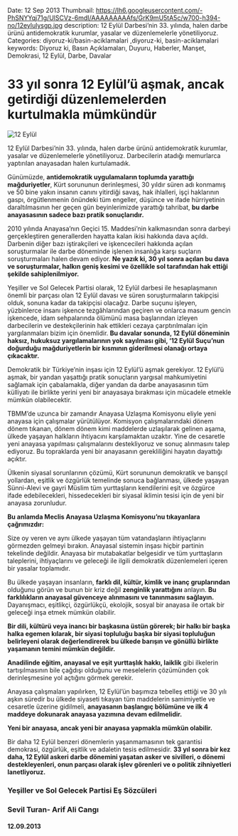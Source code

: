 Date: 12 Sep 2013
Thumbnail: https://lh6.googleusercontent.com/-PhSNYYqj71g/UlSCVz-6mdI/AAAAAAAAAfs/GrK9mU5tA5c/w700-h394-no/12eylulysgp.jpg
description: 12 Eylül Darbesi’nin 33. yılında, halen darbe ürünü antidemokratik kurumlar, yasalar ve düzenlemelerle yönetiliyoruz.
Categories: diyoruz-ki/basin-aciklamalari ,diyoruz-ki, basin-aciklamalari
keywords: Diyoruz ki, Basın Açıklamaları, Duyuru, Haberler, Manşet, Demokrasi, 12 Eylül, Darbe, Davalar

# 33 yıl sonra 12 Eylül’ü aşmak, ancak getirdiği düzenlemelerden kurtulmakla mümkündür

![12 Eylül](https://lh6.googleusercontent.com/-PhSNYYqj71g/UlSCVz-6mdI/AAAAAAAAAfs/GrK9mU5tA5c/w700-h394-no/12eylulysgp.jpg)

12 Eylül Darbesi’nin 33. yılında, halen darbe ürünü antidemokratik kurumlar, yasalar ve düzenlemelerle yönetiliyoruz. Darbecilerin atadığı memurlarca yaptırılan anayasadan halen kurtulamadık.

Günümüzde, **antidemokratik uygulamaların toplumda yarattığı mağduriyetler**, Kürt sorununun derinleşmesi, 30 yıldır süren adı konmamış ve 50 bine yakın insanın canını yitirdiği savaş, hak ihlalleri, işçi haklarının gaspı, örgütlenmenin önündeki tüm engeller, düşünce ve ifade hürriyetinin daraltılmasının her geçen gün beyinlerimizde yarattığı tahribat, **bu darbe anayasasının sadece bazı pratik sonuçlarıdır.**

2010 yılında Anayasa’nın Geçici 15. Maddesi’nin kalkmasından sonra darbeyi gerçekleştiren generallerden hayatta kalan ikisi hakkında dava açıldı. Darbenin diğer bazı iştirakçileri ve işkencecileri hakkında açılan soruşturmalar ile darbe döneminde işlenen insanlığa karşı suçların soruşturmaları halen devam ediyor. **Ne yazık ki, 30 yıl sonra açılan bu dava ve soruşturmalar, halkın geniş kesimi ve özellikle sol tarafından hak ettiği şekilde sahiplenilmiyor.**

Yeşiller ve Sol Gelecek Partisi olarak, 12 Eylül darbesi ile hesaplaşmanın önemli bir parçası olan 12 Eylül davası ve süren soruşturmaların takipçisi olduk, sonuna kadar da takipçisi olacağız. Darbe suçunu işleyen, yüzbinlerce insanı işkence tezgâhlarından geçiren ve onlarca masum gencin işkencede, idam sehpalarında ölümünü masa başlarından izleyen darbecilerin ve destekçilerinin hak ettikleri cezaya çarptırılmaları için yargılanmaları bizim için önemlidir. **Bu davalar sonunda, 12 Eylül döneminin haksız, hukuksuz yargılamalarının yok sayılması gibi, ‘12 Eylül Suçu’nun doğurduğu mağduriyetlerin bir kısmının giderilmesi olanağı ortaya çıkacaktır.**

Demokratik bir Türkiye’nin inşası için 12 Eylül’ü aşmak gerekiyor. 12 Eylül’ü aşmak, bir yandan yaşattığı pratik sonuçların yargısal mahkumiyetini sağlamak için çabalamakla, diğer yandan da darbe anayasasının tüm külliyatı ile birlikte yerini yeni bir anayasaya bırakması için mücadele etmekle mümkün olabilecektir.

TBMM’de uzunca bir zamandır Anayasa Uzlaşma Komisyonu eliyle yeni anayasa için çalışmalar yürütülüyor. Komisyon çalışmalarındaki dönem dönem tıkanan, dönem dönem kimi maddelerde uzlaşılarak gelinen aşama, ülkede yaşayan halkların ihtiyacını karşılamaktan uzaktır. Yine de cesaretle yeni anayasa yapılması çalışmalarını destekliyoruz ve sonuç alınmasını talep ediyoruz. Bu topraklarda yeni bir anayasanın gerekliliğini hayatın dayattığı açıktır.

Ülkenin siyasal sorunlarının çözümü, Kürt sorununun demokratik ve barışçıl yollardan, eşitlik ve özgürlük temelinde sonuca bağlanması, ülkede yaşayan Sünni-Alevi ve gayri Müslim tüm yurttaşların kendilerini eşit ve özgürce ifade edebilecekleri, hissedecekleri bir siyasal iklimin tesisi için de yeni bir anayasa zorunludur.

**Bu anlamda Meclis Anayasa Uzlaşma Komisyonu’nu tıkayanlara çağrımızdır:**

Size oy veren ve aynı ülkede yaşayan tüm vatandaşların ihtiyaçlarını görmezden gelmeyi bırakın. Anayasal sistemin inşası hiçbir partinin tekelinde değildir. Anayasa bir mutabakatlar belgesidir ve tüm yurttaşların taleplerini, ihtiyaçlarını ve geleceği ile ilgili demokratik düzenlemeleri içeren bir yasalar toplamıdır.

Bu ülkede yaşayan insanların, **farklı dil, kültür, kimlik ve inanç gruplarından** olduğunu görün ve bunun bir kriz değil **zenginlik yarattığını** anlayın. **Bu farklılıkların anayasal güvenceye alınmasını ve tanınmasını sağlayın.** Dayanışmacı, eşitlikçi, özgürlükçü, ekolojik, sosyal bir anayasa ile ortak bir geleceği inşa etmek mümkün olabilir.

**Bir dili, kültürü veya inancı bir başkasına üstün görerek; bir halkı bir başka halka egemen kılarak, bir siyasi topluluğu başka bir siyasi topluluğun belirleyeni olarak değerlendirerek bu ülkede barışın ve gönüllü birlikte yaşamanın temini mümkün değildir.**

**Anadilinde eğitim, anayasal ve eşit yurttaşlık hakkı, laiklik** gibi ilkelerin tartışılmasının bile çağdışı olduğunu ve meselelerin çözümünden çok derinleşmesine yol açtığını görmek gerekir.

Anayasa çalışmaları yapılırken, 12 Eylül’ün başımıza tebelleş ettiği ve 30 yılı aşkın süredir bu ülkede siyaseti tıkayan tüm maddelerin samimiyetle ve cesaretle üzerine gidilmeli, **anayasanın başlangıç bölümüne ve ilk 4 maddeye dokunarak anayasa yazımına devam edilmelidir.**

**Yeni bir anayasa, ancak yeni bir anayasa yapmakla mümkün olabilir.**

Bir daha 12 Eylül benzeri dönemlerin yaşanmamasının tek garantisi demokrasi, özgürlük, eşitlik ve adaletin tesis edilmesidir. **33 yıl sonra bir kez daha, 12 Eylül askeri darbe dönemini yaşatan asker ve sivilleri, o dönemi destekleyenleri, onun parçası olarak işlev görenleri ve o politik zihniyetleri lanetliyoruz.**


### Yeşiller ve Sol Gelecek Partisi Eş Sözcüleri
### Sevil Turan- Arif Ali Cangı
#### 12.09.2013
